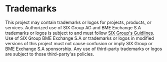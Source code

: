 # Trademarks

This project may contain trademarks or logos for projects, products, or services. Authorized use of SIX Group AG and BME Exchange S.A
trademarks or logos is subject to and must follow
[SIX Group's Guidlines](https://www.six-group.com/dam/download/media/guidelines/SIX-guidelines-product-referencing.pdf).
Use of SIX Group BME Exchange S.A or trademarks or logos in modified versions of this project must not cause confusion or
imply SIX Group or BME Exchange S.A sponsorship. Any use of third-party trademarks or logos are subject to those third-party'as policies.

